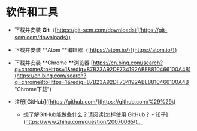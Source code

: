 # 软件和工具

* 下载并安装 **Git**（[https://git-scm.com/downloads）](https://git-scm.com/downloads）)

* 下载并安装 **Atom **编辑器（[https://atom.io/）](https://atom.io/）)

* 下载并安装 **Chrome **浏览器 [https://cn.bing.com/search?q=chrome&toHttps=1&redig=87B23A92DF734192ABE8810466100A4B](https://cn.bing.com/search?q=chrome&toHttps=1&redig=87B23A92DF734192ABE8810466100A4B "Chrome下载")

* 注册\[GitHub\]\([https://github.com/](https://github.com/%29%29\)

  * 想了解GitHub能做些什么？请阅读\[怎样使用 GitHub？ - 知乎\]\([https://www.zhihu.com/question/20070065\)。](https://www.zhihu.com/question/20070065%29。)



